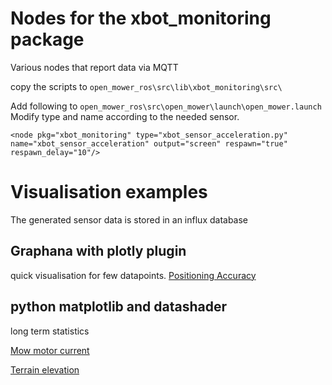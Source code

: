# Nodes for the xbot_monitoring package
Various nodes that report data via MQTT

copy the scripts to `open_mower_ros\src\lib\xbot_monitoring\src\`

Add following to `open_mower_ros\src\open_mower\launch\open_mower.launch`
Modify type and name according to the needed sensor.

```
<node pkg="xbot_monitoring" type="xbot_sensor_acceleration.py" name="xbot_sensor_acceleration" output="screen" respawn="true" respawn_delay="10"/>
```

# Visualisation examples
The generated sensor data is stored in an influx database

## Graphana with plotly plugin
quick visualisation for few datapoints.
[Positioning Accuracy](img/positionaccuracy.png)

## python matplotlib and datashader
long term statistics

[Mow motor current](img/mow_motor_current.png)

[Terrain elevation](img/z_height.png)

